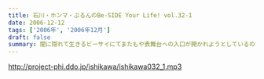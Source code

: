 ```yaml
---
title: 石川・ホンマ・ぶるんのBe-SIDE Your Life! vol.32-1
date: 2006-12-12
tags: ['2006年', '2006年12月']
draft: false
summary: 闇に隠れて生きるビーサイにてまたもや表舞台への入口が開かれようとしているのか？そう！「石川昭人文化人計画」発動！？真相はオープニングテーマ後に発表されるトークの中で．．．決して「ホンマメジャーデビューへの道」といったものの発動はあり得ないビーサイ師走の一本目。ラジオ地上波的には「聴取率週間」のためなのか？配信が少々遅れてしまいました。ご了承くだされば、と。（いいわけデス）NAMAE
---
```


http://project-phi.ddo.jp/ishikawa/ishikawa032_1.mp3
